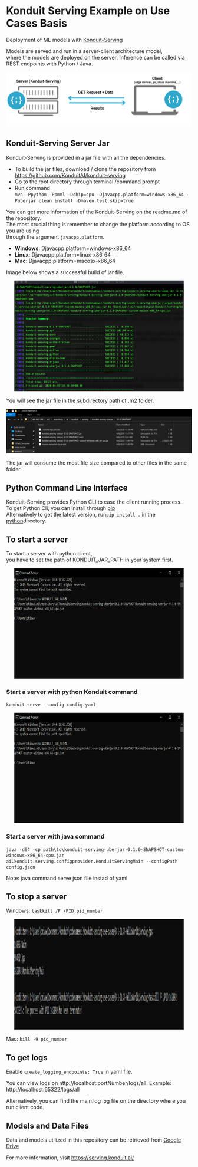 # Konduit Serving Example on Use Cases Basis

Deployment of ML models with [Konduit-Serving](https://github.com/KonduitAI/konduit-serving)

Models are served and run in a server-client architecture model,  
where the models are deployed on the server.
Inference can be called via REST endpoints with Python / Java. 

![ClientServer](metadata/clientserver.png)
                
## Konduit-Serving Server Jar
Konduit-Serving is provided in a jar file with all the dependencies.  
- To build the jar files, download / clone the repository from https://github.com/KonduitAI/konduit-serving  
- Go to the root directory through terminal /command prompt 
- Run command  
 `mvn -Ppython -Ppmml -Dchip=cpu -Djavacpp.platform=windows-x86_64 -Puberjar clean install -Dmaven.test.skip=true`

You can get more information of the Konduit-Serving on the readme.md of the repository.  
The most crucial thing is remember to change the platform according to OS you are using  
through the argument `javacpp.platform`.
- **Windows**: Djavacpp.platform=windows-x86_64
- **Linux**: Djavacpp.platform=linux-x86_64
- **Mac**: Djavacpp.platform=macosx-x86_64

Image below shows a successful build of jar file.  

<p align="center">
  <img width="460" height="300" src="metadata/jarbuild.png">
</p>

You will see the jar file in the subdirectory path of .m2 folder.

![JarLocation](metadata/jarlocation.png)

The jar will consume the most file size compared to other files in the same folder.  

## Python Command Line Interface  

Konduit-Serving provides Python CLI to ease the client running process.  
To get Python Cli, you can install through [pip](https://pypi.org/project/konduit/)  
Alternatively to get the latest version, run`pip install .` in the [python](https://github.com/KonduitAI/konduit-serving/tree/master/python)directory.  

## To start a server
To start a server with python client,  
you have to set the path of KONDUIT_JAR_PATH in your system first.  

<p align="center">
  <img width="460" height="300" src="metadata/setJarPath.png">
</p>

### Start a server with python Konduit command
```
konduit serve --config config.yaml
```

<p align="center">
  <img width="460" height="300" src="metadata/setJarPath.png">
</p>

### Start a server with java command
```
java -d64 -cp path\to\konduit-serving-uberjar-0.1.0-SNAPSHOT-custom-windows-x86_64-cpu.jar ai.konduit.serving.configprovider.KonduitServingMain --configPath config.json
```
Note: java command serve json file instad of yaml  

## To stop a server
Windows: `taskkill /F /PID pid_number`

<p align="center">
  <img width="460" height="300" src="metadata/kill-server.PNG">
</p>

Mac: `kill -9 pid_number`

## To get logs
Enable `create_logging_endpoints: True` in yaml file.

You can view logs on http://localhost:portNumber/logs/all. Example: http://localhost:65322/logs/all

Alternatively, you can find the main.log log file on the directory where you run client code. 

## Models and Data Files
Data and models utilized in this repository can be retrieved from [Google Drive](https://drive.google.com/drive/folders/1v094WDWZrSlPeDHdqQqAoyudsz_tNRPS?usp=sharing)

For more information, visit https://serving.konduit.ai/
